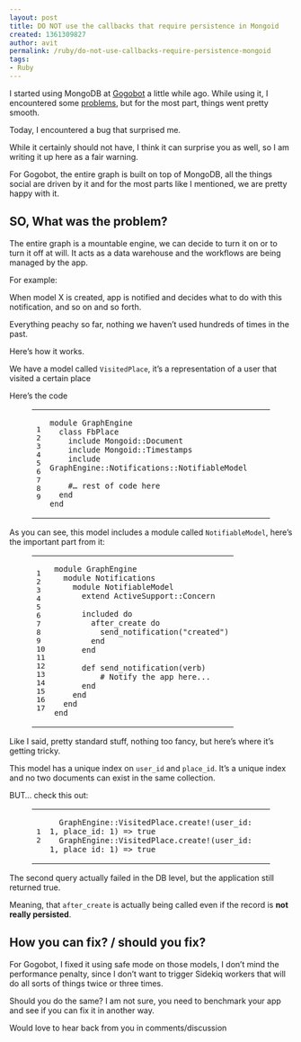 ```yaml
---
layout: post
title: DO NOT use the callbacks that require persistence in Mongoid
created: 1361309827
author: avit
permalink: /ruby/do-not-use-callbacks-require-persistence-mongoid
tags:
- Ruby
---
```

<p>I started using MongoDB at <a href="http://www.gogobot.com">Gogobot</a> a little while ago. While using it, I encountered some <a href="http://avi.io/blog/2013/01/30/problems-with-mongoid-and-sidekiq-brainstorming/">problems</a>, but for the most part, things went pretty smooth.</p>

<p>Today, I encountered a bug that surprised me.</p>

<p>While it certainly should not have, I think it can surprise you as well, so I am writing it up here as a fair warning.</p>

<p>For Gogobot, the entire graph is built on top of MongoDB, all the things social are driven by it and for the most parts like I mentioned, we are pretty happy with it.</p>

<h2>SO, What was the problem?</h2>

<p>The entire graph is a mountable engine, we can decide to turn it on or to turn it off at will. It acts as a data warehouse and the workflows are being managed by the app.</p>

<p>For example:</p>

<p>When model X is created, app is notified and decides what to do with this notification, and so on and so forth.</p>

<p>Everything peachy so far, nothing we haven&rsquo;t used hundreds of times in the past.</p>

<p>Here&rsquo;s how it works.</p>

<p>We have a model called <code>VisitedPlace</code>, it&rsquo;s a representation of a user that visited a certain place</p>

<p>Here&rsquo;s the code</p>

<figure class="code"><figcaption></figcaption>

<div class="highlight">
<table>
	<tbody>
		<tr>
			<td class="gutter">
			<pre class="line-numbers">
<span class="line-number">1</span>
<span class="line-number">2</span>
<span class="line-number">3</span>
<span class="line-number">4</span>
<span class="line-number">5</span>
<span class="line-number">6</span>
<span class="line-number">7</span>
<span class="line-number">8</span>
<span class="line-number">9</span>
</pre>
			</td>
			<td class="code">
			<pre>
<code class="ruby"><span class="line"><span class="k">module</span> <span class="nn">GraphEngine</span>
</span><span class="line">  <span class="k">class</span> <span class="nc">FbPlace</span>
</span><span class="line">    <span class="kp">include</span> <span class="no">Mongoid</span><span class="o">::</span><span class="no">Document</span>
</span><span class="line">    <span class="kp">include</span> <span class="no">Mongoid</span><span class="o">::</span><span class="no">Timestamps</span>
</span><span class="line">    <span class="kp">include</span> <span class="no">GraphEngine</span><span class="o">::</span><span class="no">Notifications</span><span class="o">::</span><span class="no">NotifiableModel</span>
</span><span class="line">
</span><span class="line">    <span class="c1">#&hellip; rest of code here</span>
</span><span class="line">  <span class="k">end</span>
</span><span class="line"><span class="k">end</span>
</span></code></pre>
			</td>
		</tr>
	</tbody>
</table>
</div>
</figure>

<p>As you can see, this model includes a module called <code>NotifiableModel</code>, here&rsquo;s the important part from it:</p>

<figure class="code"><figcaption></figcaption>

<div class="highlight">
<table>
	<tbody>
		<tr>
			<td class="gutter">
			<pre class="line-numbers">
<span class="line-number">1</span>
<span class="line-number">2</span>
<span class="line-number">3</span>
<span class="line-number">4</span>
<span class="line-number">5</span>
<span class="line-number">6</span>
<span class="line-number">7</span>
<span class="line-number">8</span>
<span class="line-number">9</span>
<span class="line-number">10</span>
<span class="line-number">11</span>
<span class="line-number">12</span>
<span class="line-number">13</span>
<span class="line-number">14</span>
<span class="line-number">15</span>
<span class="line-number">16</span>
<span class="line-number">17</span>
</pre>
			</td>
			<td class="code">
			<pre>
<code class="ruby"><span class="line"><span class="k">module</span> <span class="nn">GraphEngine</span>
</span><span class="line">  <span class="k">module</span> <span class="nn">Notifications</span>
</span><span class="line">    <span class="k">module</span> <span class="nn">NotifiableModel</span>
</span><span class="line">      <span class="kp">extend</span> <span class="no">ActiveSupport</span><span class="o">::</span><span class="no">Concern</span>
</span><span class="line">
</span><span class="line">      <span class="n">included</span> <span class="k">do</span>
</span><span class="line">        <span class="n">after_create</span> <span class="k">do</span>
</span><span class="line">          <span class="n">send_notification</span><span class="p">(</span><span class="s2">&quot;created&quot;</span><span class="p">)</span>
</span><span class="line">        <span class="k">end</span>
</span><span class="line">      <span class="k">end</span>
</span><span class="line">
</span><span class="line">      <span class="k">def</span> <span class="nf">send_notification</span><span class="p">(</span><span class="n">verb</span><span class="p">)</span>
</span><span class="line">          <span class="c1"># Notify the app here...</span>
</span><span class="line">      <span class="k">end</span>
</span><span class="line">    <span class="k">end</span>
</span><span class="line">  <span class="k">end</span>
</span><span class="line"><span class="k">end</span>
</span></code></pre>
			</td>
		</tr>
	</tbody>
</table>
</div>
</figure>

<p>Like I said, pretty standard stuff, nothing too fancy, but here&rsquo;s where it&rsquo;s getting tricky.</p>

<p>This model has a unique index on <code>user_id</code> and <code>place_id</code>. It&rsquo;s a unique index and no two documents can exist in the same collection.</p>

<p>BUT&hellip; check this out:</p>

<figure class="code"><figcaption></figcaption>

<div class="highlight">
<table>
	<tbody>
		<tr>
			<td class="gutter">
			<pre class="line-numbers">
<span class="line-number">1</span>
<span class="line-number">2</span>
</pre>
			</td>
			<td class="code">
			<pre>
<code class="ruby"><span class="line">  <span class="no">GraphEngine</span><span class="o">::</span><span class="no">VisitedPlace</span><span class="o">.</span><span class="n">create!</span><span class="p">(</span><span class="n">user_id</span><span class="p">:</span> <span class="mi">1</span><span class="p">,</span> <span class="n">place_id</span><span class="p">:</span> <span class="mi">1</span><span class="p">)</span> <span class="o">=&gt;</span> <span class="kp">true</span>
</span><span class="line">  <span class="no">GraphEngine</span><span class="o">::</span><span class="no">VisitedPlace</span><span class="o">.</span><span class="n">create!</span><span class="p">(</span><span class="n">user_id</span><span class="p">:</span> <span class="mi">1</span><span class="p">,</span> <span class="n">place_id</span><span class="p">:</span> <span class="mi">1</span><span class="p">)</span> <span class="o">=&gt;</span> <span class="kp">true</span>
</span></code></pre>
			</td>
		</tr>
	</tbody>
</table>
</div>
</figure>

<p>The second query actually failed in the DB level, but the application still returned true.</p>

<p>Meaning, that <code>after_create</code> is actually being called even if the record is <strong>not really persisted</strong>.</p>

<h2>How you can fix? / should you fix?</h2>

<p>For Gogobot, I fixed it using safe mode on those models, I don&rsquo;t mind the performance penalty, since I don&rsquo;t want to trigger Sidekiq workers that will do all sorts of things twice or three times.</p>

<p>Should you do the same? I am not sure, you need to benchmark your app and see if you can fix it in another way.</p>

<p>Would love to hear back from you in comments/discussion</p>
